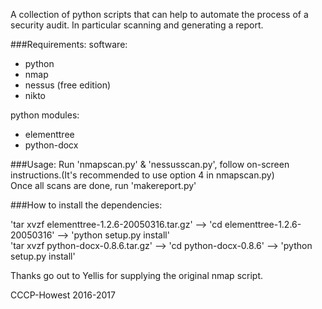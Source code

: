 A collection of python scripts that can help to automate the process of a security audit. 
In particular scanning and generating a report.


###Requirements:
software:
  - python
  - nmap
  - nessus (free edition)
  - nikto
  
python modules:
  - elementtree
  - python-docx


###Usage:
Run 'nmapscan.py' & 'nessusscan.py', follow on-screen instructions.(It's recommended to use option 4 in nmapscan.py)  
Once all scans are done, run 'makereport.py'



###How to install the dependencies:

'tar xvzf elementtree-1.2.6-20050316.tar.gz' --> 'cd elementtree-1.2.6-20050316' --> 'python setup.py install'  
'tar xvzf python-docx-0.8.6.tar.gz' --> 'cd python-docx-0.8.6' --> 'python setup.py install'   

Thanks go out to Yellis for supplying the original nmap script.


CCCP-Howest 2016-2017